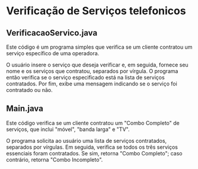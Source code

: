 # Verificação de Serviços telefonicos

## VerificacaoServico.java
Este código é um programa simples que verifica se um cliente contratou um serviço específico de uma operadora.

O usuário insere o serviço que deseja verificar e, em seguida, fornece seu nome e os serviços que contratou, separados por vírgula.
O programa então verifica se o serviço especificado está na lista de serviços contratados.
Por fim, exibe uma mensagem indicando se o serviço foi contratado ou não.

## Main.java
Este código verifica se um cliente contratou um "Combo Completo" de serviços, que inclui "móvel", "banda larga" e "TV".

O programa solicita ao usuário uma lista de serviços contratados, separados por vírgulas.
Em seguida, verifica se todos os três serviços essenciais foram contratados.
Se sim, retorna "Combo Completo"; caso contrário, retorna "Combo Incompleto".





